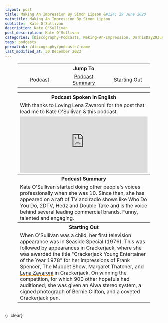 ```yaml
---
layout: post
title: Making An Impression By Simon Lipson &#124; 29 June 2020
maintitle: Making An Impression By Simon Lipson
subtitle:  Kate O'Sullivan
description: Kate O'Sullivan
post_description: Kate O'Sullivan
categories: [Discography-Podcasts, Making-An-Impression, OnThisDay29June]
tags: podcasts
permalink: /discography/podcasts/:name
last_modified_at: 30 December 2023
---
```


<figure class="fig3">
<table style="text-align:center;">
<tr><th colspan="3">Jump To</th></tr>
<tr><td style="width:33.33%;"><a href="#infobox1">Podcast</a></td><td style="width:33.34%;"><a href="#infobox2">Podcast Summary</a></td><td style="width:33.33%;"><a href="#infobox3">Starting Out</a></td></tr>
</table>
</figure>

<figure class="fig3">
<table>
<tr id="infobox1"><th colspan="2">Podcast Spoken In English</th></tr>
<tr><td>With thanks to Loving Lena Zavaroni for the post that lead me to Kate O'Sullivan & this podcast.</td></tr>
<tr><td colspan="3"><iframe src="https://www.listennotes.com/podcasts/making-an-impression/kate-osullivan-xgPhjOI9Mv8/embed/" height="180px" width="100%" style="width: 1px; min-width: 100%;" frameborder="0" scrolling="no" loading="lazy"></iframe></td>
</tr>
<tr id="infobox2" class="split"><th>Podcast Summary</th></tr>
<tr><td colspan="2">Kate O'Sullivan started doing other people's voices professionally when she was 10. Since then, she has appeared on a raft of TV and radio shows like Who Do You Do, 2DTV, Hedz and Double Take and is the voice behind several leading commercial brands. Funny, talented and engaging.</td></tr>
<tr id="infobox3" class="split"><th>Starting Out</th></tr>
<tr><td colspan="2">When O'Sullivan was a child, her first television appearance was in Seaside Special (1976). This was followed by appearances in Crackerjack, where she was awarded the title "Crackerjack Young Entertainer of the Year 1978" for her impressions of Frank Spencer, The Muppet Show, Margaret Thatcher, and <span style="text-decoration: underline dashed darkorange 3px;">Lena Zavaroni</span> in Crackerjack. On winning the competition, for which 900 other hopefuls had auditioned, she was given an Aiwa stereo system, a signed photograph of Bernie Clifton, and a coveted Crackerjack pen.</td></tr>
</table>
</figure>

<br />{: .clear}

<style>
#infobox2, #infobox3 {scroll-margin-top: -3px;}
</style>

